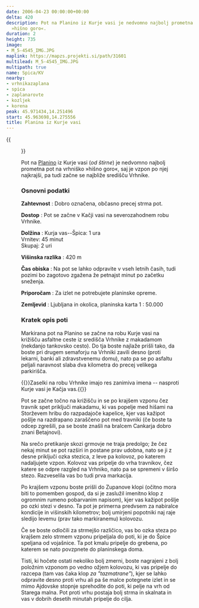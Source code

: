 ```yaml
---
date: 2006-04-23 00:00:00+00:00
delta: 420
description: Pot na Planino iz Kurje vasi je nedvomno najbolj prometna pot na vrhniško
  »hišno goro«.
duration: 2
height: 735
image:
- M_5-4545_IMG.JPG
maplink: https://mapzs.projekti.si/path/31601
multilead: M_5-4545_IMG.JPG
multipath: true
name: Spica/KV
nearby:
- vrhnikazaplana
- spica
- zaplanarovte
- kozljek
- korena
peak: 45.971434,14.251496
start: 45.963698,14.275556
title: Planina iz Kurje vasi
---
```

{{<figure src="M_5-4545_IMG.JPG" caption="Zimski pogled na Vrhniko">}}

Pot na [Planino](../) iz Kurje vasi (*od štirne*) je nedvomno najbolj prometna pot na vrhniško »hišno goro«, saj je vzpon po njej najkrajši, pa tudi začne se najbliže središču Vrhnike.

### Osnovni podatki

**Zahtevnost**
:   Dobro označena, občasno precej strma pot.

**Dostop**
:   Pot se začne v Kačji vasi na severozahodnem robu Vrhnike.

**Dolžina**
:   Kurja vas--Špica: 1 ura\
    Vrnitev: 45 minut\
    Skupaj: 2 uri

**Višinska razlika**
:   420 m

**Čas obiska**
:   Na pot se lahko odpravite v vseh letnih časih, tudi pozimi bo zagotovo zgažena že petnajst minut po začetku sneženja.

**Priporočam**
:   Za izlet ne potrebujete planinske opreme.

**Zemljevid**
:   Ljubljana in okolica, planinska karta 1 : 50.000

### Kratek opis poti

Markirana pot na Planino se začne na robu Kurje vasi na križišču asfaltne ceste iz središča Vrhnike z makadamom (nekdanjo tankovsko cesto). Do tja boste najlaže prišli tako, da boste pri drugem semaforju na Vrhniki zavili desno (proti lekarni, banki ali zdravstvenemu domu), nato pa se po asfaltu peljali naravnost slaba dva kilometra do precej velikega parkirišča.

{{<note>}}Zaselki na robu Vrhnike imajo res zanimiva imena -- nasproti Kurje vasi je Kačja vas.{{</note>}}

Pot se začne točno na križišču in se po krajšem vzponu čez travnik spet priključi makadamu, ki vas popelje med hišami na Storževem hribu do razpadajoče kapelice, kjer vas kažipot pošlje na razdrapano zaraščeno pot med travniki (če boste ta odcep zgrešili, pa se boste znašli na bralcem Cankarja dobro znani Betajnovi).

Na srečo pretikanje skozi grmovje ne traja predolgo; že čez nekaj minut se pot razširi in postane prav udobna, nato se ji z desne priključi ozka stezica, z leve pa kolovoz, po katerem nadaljujete vzpon. Kolovoz vas pripelje do vrha travnikov, čez katere se odpre razgled na Vrhniko, nato pa se spremeni v širšo stezo. Razveselila vas bo tudi prva markacija.

Po krajšem vzponu boste prišli do Zupanove klopi (očitno mora biti to pomemben gospod, da si je zaslužil imenitno klop z ogromnim rumeno pobarvanim napisom), kjer vas kažipot pošlje po ozki stezi v desno. Ta pot je primerna predvsem za nabiralce kondicije in višinskih kilometrov; bolj umirjeni popotniki naj raje sledijo levemu (prav tako markiranemu) kolovozu.

Če se boste odločili za strmejšo različico, vas bo ozka steza po krajšem zelo strmem vzponu pripeljala do poti, ki je do Špice speljana od vojašnice. Ta pot kmalu pripelje do grebena, po katerem se nato povzpnete do planinskega doma.

Tisti, ki hočete ostati nekoliko bolj zmerni, boste nagrajeni z bolj položnim vzponom po vedno ožjem kolovozu, ki vas pripelje do razcepa (tam vas čaka klop *za \"tazmatrane\"*), kjer se lahko odpravite desno proti vrhu ali pa še malce potegnete izlet in se mimo Ajdovske stopnje sprehodite do poti, ki pelje na vrh od Starega malna. Pot proti vrhu postaja bolj strma in skalnata in vas v dobrih desetih minutah pripelje do cilja.
